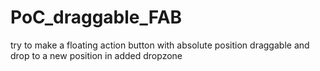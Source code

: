 # PoC_draggable_FAB

try to make a floating action button with absolute position draggable and drop to a new position in added dropzone
